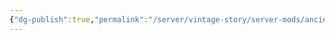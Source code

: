 ```yaml
---
{"dg-publish":true,"permalink":"/server/vintage-story/server-mods/ancient-dungeons-th3-dungeon/","tags":["vs-potentially-outdated"]}
---
```


